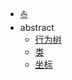 - [:boat:](/ref/README.md)
- abstract
  - [行为树](/ref/abstract/behaviour-tree.md)
  - [类](/ref/abstract/class.md)
  - [坐标](/ref/abstract/coordinate.md)
